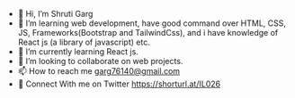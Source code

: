 - 👋 Hi, I’m Shruti Garg
- 👀 I’m learning web development, have good command over HTML, CSS, JS, Frameworks(Bootstrap and TailwindCss), and i have knowledge of React js (a library of javascript) etc.
- 🌱 I’m currently learning React js.
- 💞️ I’m looking to collaborate on web projects.
- 📫 How to reach me garg76140@gmail.com
- 🌟 Connect With me on Twitter https://shorturl.at/IL026
<!---
Gargshruti19/Gargshruti19 is a ✨ special ✨ repository because its `README.md` (this file) appears on your GitHub profile.
You can click the Preview link to take a look at your changes.
--->

